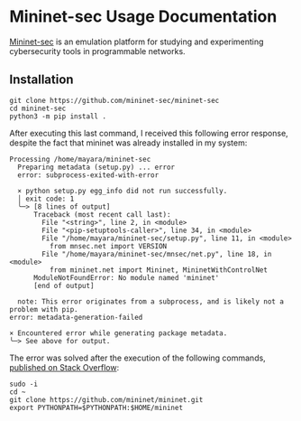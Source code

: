 # Mininet-sec Usage Documentation

[Mininet-sec](https://github.com/mininet-sec/mininet-sec#mininet-sec) is an emulation platform for studying and experimenting cybersecurity tools in programmable networks.

## Installation 

```
git clone https://github.com/mininet-sec/mininet-sec
cd mininet-sec
python3 -m pip install .
```

After executing this last command, I received this following error response, despite the fact that mininet was already installed in my system:

```
Processing /home/mayara/mininet-sec
  Preparing metadata (setup.py) ... error
  error: subprocess-exited-with-error
  
  × python setup.py egg_info did not run successfully.
  │ exit code: 1
  ╰─> [8 lines of output]
      Traceback (most recent call last):
        File "<string>", line 2, in <module>
        File "<pip-setuptools-caller>", line 34, in <module>
        File "/home/mayara/mininet-sec/setup.py", line 11, in <module>
          from mnsec.net import VERSION
        File "/home/mayara/mininet-sec/mnsec/net.py", line 18, in <module>
          from mininet.net import Mininet, MininetWithControlNet
      ModuleNotFoundError: No module named 'mininet'
      [end of output]
  
  note: This error originates from a subprocess, and is likely not a problem with pip.
error: metadata-generation-failed

× Encountered error while generating package metadata.
╰─> See above for output.

```

The error was solved after the execution of the following commands, [published on Stack Overflow](https://stackoverflow.com/questions/63862010/modulenotfounderror-no-module-named-mininet):

```
sudo -i
cd ~
git clone https://github.com/mininet/mininet.git
export PYTHONPATH=$PYTHONPATH:$HOME/mininet
```
